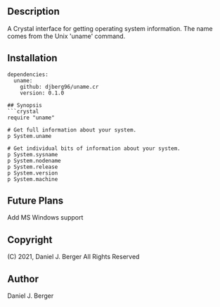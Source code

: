 ## Description
A Crystal interface for getting operating system information. The name
comes from the Unix 'uname' command.

## Installation
```
dependencies:
  uname:
    github: djberg96/uname.cr
    version: 0.1.0 

## Synopsis
```crystal
require "uname"

# Get full information about your system.
p System.uname

# Get individual bits of information about your system.
p System.sysname
p System.nodename
p System.release
p System.version
p System.machine
```

## Future Plans
Add MS Windows support

## Copyright
(C) 2021, Daniel J. Berger
All Rights Reserved

## Author
Daniel J. Berger
